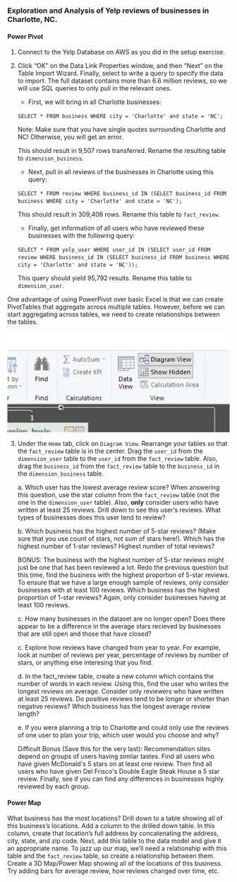 ### Exploration and Analysis of Yelp reviews of businesses in Charlotte, NC.  

#### Power Pivot

1. Connect to the Yelp Database on AWS as you did in the setup exercise. 

2. Click “OK” on the Data Link Properties window, and then “Next” on the Table Import Wizard. 
Finally, select to write a query to specify the data to import. The full dataset contains more than 6.6 million reviews, so we will use SQL queries to only pull in the relevant ones.  

    - First, we will bring in all Charlotte businesses:  

    ```SELECT * FROM business WHERE city = 'Charlotte' and state = 'NC';```  

    Note: Make sure that you have single quotes surrounding Charlotte and NC! Otherwise, you will get an error.  

    
    This should result in 9,507 rows transferred. Rename the resulting table to `dimension_business`.

    - Next, pull in all reviews of the businesses in Charlotte using this query:  

    ```SELECT * FROM review WHERE business_id IN (SELECT business_id FROM business WHERE city = 'Charlotte' and state = 'NC');```

    This should result in 309,406 rows. Rename this table to `fact_review`.

    - Finally, get information of all users who have reviewed these businesses with the following query:  

    ```SELECT * FROM yelp_user WHERE user_id IN (SELECT user_id FROM review WHERE business_id IN (SELECT business_id FROM business WHERE city = 'Charlotte' and state = 'NC'));```

    This query should yield 95,792 results. Rename this table to `dimension_user`.

 One advantage of using PowerPivot over basic Excel is that we can create PivotTables that aggregate across multiple tables. However, before we can start aggregating across tables, we need to create relationships between the tables.  

 ![diagram_view](assets/relationship.png)  

 3. Under the `Home` tab, click on `Diagram View`. Rearrange your tables so that the `fact_review` table is in the center. Drag the `user_id` from the `dimension_user` table to the `user_id` from the `fact_review` table. Also, drag the `business_id` from the `fact_review` table to the `business_id` in the `dimension_business` table.  

       a. Which  user has the lowest average review score? When answering this question, use the star column from the `fact_review` table (not the one in the `dimension_user` table). Also, **only** consider users who have written at least 25 reviews. Drill down to see this user’s reviews. What types of businesses does this user tend to review?   

      b. Which business has the highest number of 5-star reviews? (Make sure that you use count of stars, not sum of stars here!). Which has the highest number of 1-star reviews? Highest number of total reviews?  

     BONUS:  The business with the highest number of 5-star reviews might just be one that has been reviewed a lot. Redo the previous question but this time, find the business with the highest proportion of 5-star reviews. To ensure that we have a large enough sample of reviews, only consider businesses with at least 100 reviews. Which business has the highest proportion of 1-star reviews? Again, only consider businesses having at least 100 reviews.   

      c. How many businesses in the dataset are no longer open? Does there appear to be a difference in the average stars recieved by businesses that are still open and those that have closed?

      c. Explore how reviews have changed from year to year. For example, look at number of reviews per year, percentage of reviews by number of stars, or anything else interesing that you find.
      
      d. In the fact_review table, create a new column which contains the number of words in each review. Using this, find the user who writes the longest reviews on average. Consider only reviewers who have written at least 25 reviews. Do positive reviews tend to be longer or shorter than negative reviews? Which business has the longest average review length?
      
      e. If you were planning a trip to Charlotte and could only use the reviews of one user to plan your trip, which user would you choose and why?
      
      Difficult Bonus (Save this for the very last): Recommendation sites depend on groups of users having similar tastes. Find all users who have given McDonald's 5 stars on at least one review. Then find all users who have given Del Frisco's Double Eagle Steak House a 5 star review. Finally, see if you can find any differences in businesses highly reviewed by each group.
      
#### Power Map
What business has the most locations? Drill down to a table showing all of this business’s locations. Add a column to the drilled down table. In this column, create that location’s full address by concatenating the address, city, state, and zip code. Next, add this table to the data model and give it an appropriate name. To jazz up our map, we’ll need a relationship with this table and the `fact_review` table, so create a relationship between them. Create a 3D Map/Power Map showing all of the locations of this business. Try adding bars for average review, how reviews changed over time, etc. 









   



   


